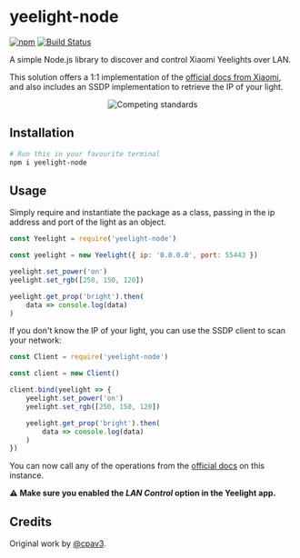# yeelight-node

[![npm](https://img.shields.io/npm/v/yeelight-node.svg)](https://www.npmjs.com/package/yeelight-node)
[![Build Status](https://travis-ci.com/thomas-bouvier/yeelight-node.svg?branch=master)](https://travis-ci.com/thomas-bouvier/yeelight-node)

A simple Node.js library to discover and control Xiaomi Yeelights over LAN.

This solution offers a 1:1 implementation of the [official docs from Xiaomi](http://www.yeelight.com/download/Yeelight_Inter-Operation_Spec.pdf), and also includes an SSDP implementation to retrieve the IP of your light.

<p align="center">
  <!-- Why isn't there Markdown for centered images? -->
  <img src="https://imgs.xkcd.com/comics/standards.png" alt="Competing standards">
</p>

## Installation

```bash
# Run this in your favourite terminal
npm i yeelight-node
```

## Usage

Simply require and instantiate the package as a class, passing in the ip address and port of the light as an object.

```javascript
const Yeelight = require('yeelight-node')

const yeelight = new Yeelight({ ip: '0.0.0.0', port: 55443 })

yeelight.set_power('on')
yeelight.set_rgb([250, 150, 120])

yeelight.get_prop('bright').then(
    data => console.log(data)
)
```

If you don't know the IP of your light, you can use the SSDP client to scan your network:

```javascript
const Client = require('yeelight-node')

const client = new Client()

client.bind(yeelight => {
    yeelight.set_power('on')
    yeelight.set_rgb([250, 150, 120])

    yeelight.get_prop('bright').then(
        data => console.log(data)
    )
})
```

You can now call any of the operations from the [official docs](http://www.yeelight.com/download/Yeelight_Inter-Operation_Spec.pdf) on this instance.

**⚠️ Make sure you enabled the *LAN Control* option in the Yeelight app.**

## Credits

Original work by [@cpav3](https://github.com/cpave3).